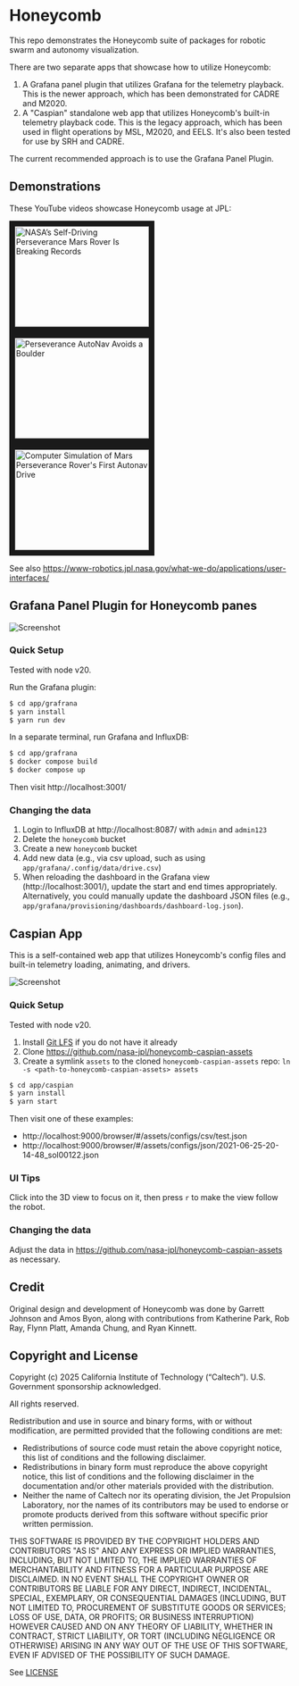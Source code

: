 # Honeycomb

This repo demonstrates the Honeycomb suite of packages for robotic swarm and autonomy visualization. 

There are two separate apps that showcase how to utilize Honeycomb: 
1. A Grafana panel plugin that utilizes Grafana for the telemetry playback. This is the newer approach, which has been demonstrated for CADRE and M2020.
2. A "Caspian" standalone web app that utilizes Honeycomb's built-in telemetry playback code. This is the legacy approach, which has been used in flight operations by MSL, M2020, and EELS. It's also been tested for use by SRH and CADRE.

The current recommended approach is to use the Grafana Panel Plugin.

## Demonstrations

These YouTube videos showcase Honeycomb usage at JPL:

<a href="http://www.youtube.com/watch?feature=player_embedded&v=E3xWCqPBUFU
" target="_blank"><img src="http://img.youtube.com/vi/E3xWCqPBUFU/0.jpg" 
alt="NASA’s Self-Driving Perseverance Mars Rover Is Breaking Records" width="240" height="180" border="10" /></a>
<a href="http://www.youtube.com/watch?feature=player_embedded&v=DTNRc2N1vbg
" target="_blank"><img src="http://img.youtube.com/vi/DTNRc2N1vbg/0.jpg" 
alt="Perseverance AutoNav Avoids a Boulder" width="240" height="180" border="10" /></a>
<a href="http://www.youtube.com/watch?feature=player_embedded&v=zHXtZIYHRo8
" target="_blank"><img src="http://img.youtube.com/vi/zHXtZIYHRo8/0.jpg" 
alt="Computer Simulation of Mars Perseverance Rover's First Autonav Drive" width="240" height="180" border="10" /></a>

See also https://www-robotics.jpl.nasa.gov/what-we-do/applications/user-interfaces/

## Grafana Panel Plugin for Honeycomb panes

![Screenshot](docs/screenshot.png)

### Quick Setup
Tested with node v20.

Run the Grafana plugin:
```sh
$ cd app/grafrana
$ yarn install
$ yarn run dev
```

In a separate terminal, run Grafana and InfluxDB:
```sh
$ cd app/grafrana
$ docker compose build
$ docker compose up
```

Then visit http://localhost:3001/

### Changing the data

1. Login to InfluxDB at http://localhost:8087/ with `admin` and `admin123`
2. Delete the `honeycomb` bucket
3. Create a new `honeycomb` bucket
4. Add new data (e.g., via csv upload, such as using `app/grafana/.config/data/drive.csv`)
5. When reloading the dashboard in the Grafana view (http://localhost:3001/), update the start and end times appropriately. Alternatively, you could manually update the dashboard JSON files (e.g., `app/grafana/provisioning/dashboards/dashboard-log.json`).

## Caspian App

This is a self-contained web app that utilizes Honeycomb's config files and built-in telemetry loading, animating, and drivers.

![Screenshot](docs/caspian-screenshot.png)

### Quick Setup
Tested with node v20.

1. Install [Git LFS](https://docs.github.com/en/repositories/working-with-files/managing-large-files/installing-git-large-file-storage) if you do not have it already
2. Clone https://github.com/nasa-jpl/honeycomb-caspian-assets
3. Create a symlink `assets` to the cloned `honeycomb-caspian-assets` repo: `ln -s <path-to-honeycomb-caspian-assets> assets`

```sh
$ cd app/caspian
$ yarn install
$ yarn start
```

Then visit one of these examples:
- http://localhost:9000/browser/#/assets/configs/csv/test.json
- http://localhost:9000/browser/#/assets/configs/json/2021-06-25-20-14-48_sol00122.json

### UI Tips
Click into the 3D view to focus on it, then press `r` to make the view follow the robot.

### Changing the data
Adjust the data in https://github.com/nasa-jpl/honeycomb-caspian-assets as necessary.

## Credit
Original design and development of Honeycomb was done by Garrett Johnson and Amos Byon, along with contributions from Katherine Park, Rob Ray, Flynn Platt, Amanda Chung, and Ryan Kinnett. 

## Copyright and License

Copyright (c) 2025 California Institute of Technology (“Caltech”). U.S. Government sponsorship acknowledged.

All rights reserved.

Redistribution and use in source and binary forms, with or without modification, are permitted provided that the following conditions are met:
- Redistributions of source code must retain the above copyright notice, this list of conditions and the following disclaimer.
- Redistributions in binary form must reproduce the above copyright notice, this list of conditions and the following disclaimer in the documentation and/or other materials provided with the distribution.
- Neither the name of Caltech nor its operating division, the Jet Propulsion Laboratory, nor the names of its contributors may be used to endorse or promote products derived from this software without specific prior written permission.

THIS SOFTWARE IS PROVIDED BY THE COPYRIGHT HOLDERS AND CONTRIBUTORS "AS IS" AND ANY EXPRESS OR IMPLIED WARRANTIES, INCLUDING, BUT NOT LIMITED TO, THE IMPLIED WARRANTIES OF MERCHANTABILITY AND FITNESS FOR A PARTICULAR PURPOSE ARE DISCLAIMED. IN NO EVENT SHALL THE COPYRIGHT OWNER OR CONTRIBUTORS BE LIABLE FOR ANY DIRECT, INDIRECT, INCIDENTAL, SPECIAL, EXEMPLARY, OR CONSEQUENTIAL DAMAGES (INCLUDING, BUT NOT LIMITED TO, PROCUREMENT OF SUBSTITUTE GOODS OR SERVICES; LOSS OF USE, DATA, OR PROFITS; OR BUSINESS INTERRUPTION) HOWEVER CAUSED AND ON ANY THEORY OF LIABILITY, WHETHER IN CONTRACT, STRICT LIABILITY, OR TORT (INCLUDING NEGLIGENCE OR OTHERWISE) ARISING IN ANY WAY OUT OF THE USE OF THIS SOFTWARE, EVEN IF ADVISED OF THE POSSIBILITY OF SUCH DAMAGE.

See [LICENSE](./LICENSE)
